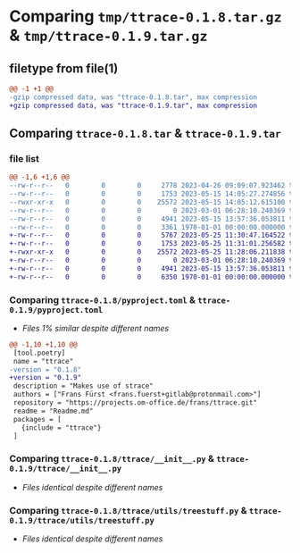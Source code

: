 # Comparing `tmp/ttrace-0.1.8.tar.gz` & `tmp/ttrace-0.1.9.tar.gz`

## filetype from file(1)

```diff
@@ -1 +1 @@
-gzip compressed data, was "ttrace-0.1.8.tar", max compression
+gzip compressed data, was "ttrace-0.1.9.tar", max compression
```

## Comparing `ttrace-0.1.8.tar` & `ttrace-0.1.9.tar`

### file list

```diff
@@ -1,6 +1,6 @@
--rw-r--r--   0        0        0     2778 2023-04-26 09:09:07.923462 ttrace-0.1.8/Readme.md
--rw-r--r--   0        0        0     1753 2023-05-15 14:05:27.274856 ttrace-0.1.8/pyproject.toml
--rwxr-xr-x   0        0        0    25572 2023-05-15 14:05:12.615100 ttrace-0.1.8/ttrace/__init__.py
--rw-r--r--   0        0        0        0 2023-03-01 06:28:10.240369 ttrace-0.1.8/ttrace/utils/__init__.py
--rw-r--r--   0        0        0     4941 2023-05-15 13:57:36.053811 ttrace-0.1.8/ttrace/utils/treestuff.py
--rw-r--r--   0        0        0     3361 1970-01-01 00:00:00.000000 ttrace-0.1.8/PKG-INFO
+-rw-r--r--   0        0        0     5767 2023-05-25 11:30:47.164522 ttrace-0.1.9/Readme.md
+-rw-r--r--   0        0        0     1753 2023-05-25 11:31:01.256582 ttrace-0.1.9/pyproject.toml
+-rwxr-xr-x   0        0        0    25572 2023-05-25 11:28:06.211838 ttrace-0.1.9/ttrace/__init__.py
+-rw-r--r--   0        0        0        0 2023-03-01 06:28:10.240369 ttrace-0.1.9/ttrace/utils/__init__.py
+-rw-r--r--   0        0        0     4941 2023-05-15 13:57:36.053811 ttrace-0.1.9/ttrace/utils/treestuff.py
+-rw-r--r--   0        0        0     6350 1970-01-01 00:00:00.000000 ttrace-0.1.9/PKG-INFO
```

### Comparing `ttrace-0.1.8/pyproject.toml` & `ttrace-0.1.9/pyproject.toml`

 * *Files 1% similar despite different names*

```diff
@@ -1,10 +1,10 @@
 [tool.poetry]
 name = "ttrace"
-version = "0.1.8"
+version = "0.1.9"
 description = "Makes use of strace"
 authors = ["Frans Fürst <frans.fuerst+gitlab@protonmail.com>"]
 repository = "https://projects.om-office.de/frans/ttrace.git"
 readme = "Readme.md"
 packages = [
   {include = "ttrace"}
 ]
```

### Comparing `ttrace-0.1.8/ttrace/__init__.py` & `ttrace-0.1.9/ttrace/__init__.py`

 * *Files identical despite different names*

### Comparing `ttrace-0.1.8/ttrace/utils/treestuff.py` & `ttrace-0.1.9/ttrace/utils/treestuff.py`

 * *Files identical despite different names*

